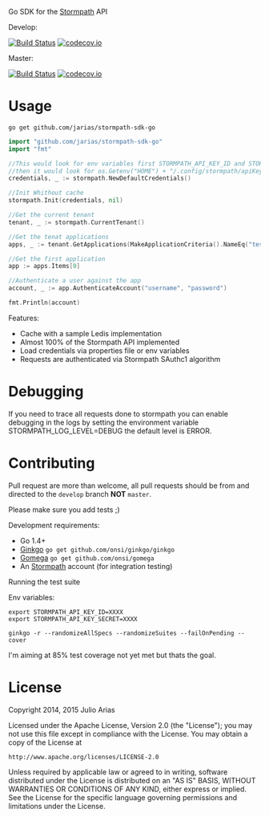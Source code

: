 Go SDK for the [Stormpath](http://stormpath.com/) API

Develop:

[![Build Status](https://travis-ci.org/jarias/stormpath-sdk-go.svg?branch=develop)](https://travis-ci.org/jarias/stormpath-sdk-go) [![codecov.io](http://codecov.io/github/jarias/stormpath-sdk-go/coverage.svg?branch=develop)](http://codecov.io/github/jarias/stormpath-sdk-go?branch=develop)

Master:

[![Build Status](https://travis-ci.org/jarias/stormpath-sdk-go.svg?branch=master)](https://travis-ci.org/jarias/stormpath-sdk-go) [![codecov.io](http://codecov.io/github/jarias/stormpath-sdk-go/coverage.svg?branch=master)](http://codecov.io/github/jarias/stormpath-sdk-go?branch=master)

# Usage

```go get github.com/jarias/stormpath-sdk-go```

```go
import "github.com/jarias/stormpath-sdk-go"
import "fmt"

//This would look for env variables first STORMPATH_API_KEY_ID and STORMPATH_API_KEY_SECRET if empty
//then it would look for os.Getenv("HOME") + "/.config/stormpath/apiKey.properties" for the credentials
credentials, _ := stormpath.NewDefaultCredentials()

//Init Whithout cache
stormpath.Init(credentials, nil)

//Get the current tenant
tenant, _ := stormpath.CurrentTenant()

//Get the tenat applications
apps, _ := tenant.GetApplications(MakeApplicationCriteria().NameEq("test app"))

//Get the first application
app := apps.Items[0]

//Authenticate a user against the app
account, _ := app.AuthenticateAccount("username", "password")

fmt.Println(account)
```

Features:

* Cache with a sample Ledis implementation
* Almost 100% of the Stormpath API implemented
* Load credentials via properties file or env variables
* Requests are authenticated via Stormpath SAuthc1 algorithm

# Debugging

If you need to trace all requests done to stormpath you can enable debugging in the logs
by setting the environment variable STORMPATH_LOG_LEVEL=DEBUG the default level is ERROR.

# Contributing

Pull request are more than welcome, all pull requests should be from and directed to the ```develop``` branch **NOT** ```master```.

Please make sure you add tests ;)

Development requirements:

- Go 1.4+
- [Ginkgo](https://onsi.github.io/ginkgo/) ```go get github.com/onsi/ginkgo/ginkgo```
- [Gomega](http://onsi.github.io/gomega/) ```go get github.com/onsi/gomega```
- An [Stormpath](https://stormpath.com) account (for integration testing)

Running the test suite

Env variables:

```
export STORMPATH_API_KEY_ID=XXXX
export STORMPATH_API_KEY_SECRET=XXXX
```

```
ginkgo -r --randomizeAllSpecs --randomizeSuites --failOnPending --cover
```

I'm aiming at 85% test coverage not yet met but thats the goal.

# License

Copyright 2014, 2015 Julio Arias

Licensed under the Apache License, Version 2.0 (the "License");
you may not use this file except in compliance with the License.
You may obtain a copy of the License at

    http://www.apache.org/licenses/LICENSE-2.0

Unless required by applicable law or agreed to in writing, software
distributed under the License is distributed on an "AS IS" BASIS,
WITHOUT WARRANTIES OR CONDITIONS OF ANY KIND, either express or implied.
See the License for the specific language governing permissions and
limitations under the License.
